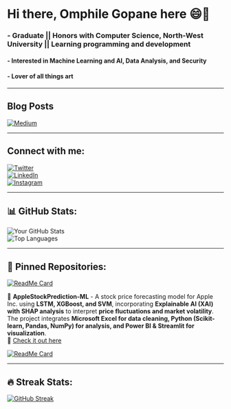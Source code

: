 # Hi there, Omphile Gopane here 😄👋  
### - Graduate || Honors with Computer Science, North-West University || Learning programming and development  
#### - Interested in Machine Learning and AI, Data Analysis, and Security  
#### - Lover of all things art  

---

## Blog Posts  
[![Medium](https://img.shields.io/badge/-Medium-black?style=flat-square&logo=medium)](https://medium.com/@omphilegopane913)  

---

## Connect with me:  
[![Twitter](https://img.shields.io/badge/-Twitter-blue?style=flat-square&logo=twitter)](https://twitter.com/@___Grreeyy___)  
[![LinkedIn](https://img.shields.io/badge/-LinkedIn-blue?style=flat-square&logo=linkedin)](https://www.linkedin.com/in/omphilegopane/)  
[![Instagram](https://img.shields.io/badge/-Instagram-purple?style=flat-square&logo=instagram)](https://www.instagram.com/___grreeyy___/)  

---

## 📊 GitHub Stats:  
![Your GitHub Stats](https://github-readme-stats.vercel.app/api?username=OmphileGopane&show_icons=true&theme=radical)  
![Top Languages](https://github-readme-stats.vercel.app/api/top-langs/?username=OmphileGopane&layout=compact&theme=radical)  

---

## 🚀 Pinned Repositories:  
[![ReadMe Card](https://github-readme-stats.vercel.app/api/pin/?username=OmphileGopane&repo=Apple-Inc.-Stock-Price-Prediction&theme=radical)](https://github.com/OmphileGopane/Apple-Inc.-Stock-Price-Prediction)  

📌 **AppleStockPrediction-ML** - A stock price forecasting model for Apple Inc. using **LSTM, XGBoost, and SVM**, incorporating **Explainable AI (XAI) with SHAP analysis** to interpret **price fluctuations and market volatility**. The project integrates **Microsoft Excel for data cleaning, Python (Scikit-learn, Pandas, NumPy) for analysis, and Power BI & Streamlit for visualization**.  
🔗 [Check it out here](https://github.com/OmphileGopane/Apple-Inc.-Stock-Price-Prediction)  

[![ReadMe Card](https://github-readme-stats.vercel.app/api/pin/?username=OmphileGopane&repo=country-population-analysis&theme=radical)](https://github.com/OmphileGopane/country-population-analysis)  
 

---

## 🔥 Streak Stats:  
[![GitHub Streak](https://streak-stats.demolab.com/?user=OmphileGopane&theme=radical)](https://git.io/streak-stats)
